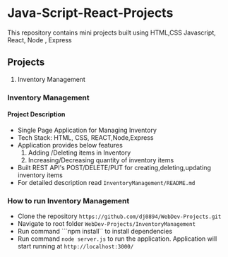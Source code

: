 # Java-Script-React-Projects
This repository contains mini projects built using HTML,CSS Javascript, React, Node , Express

## Projects
1. Inventory Management 

### Inventory Management
#### Project Description
* Single Page Application for Managing Inventory
* Tech Stack: HTML, CSS, REACT,Node,Express
* Application provides below features
    1. Adding /Deleting items in Inventory
    2. Increasing/Decreasing quantity of inventory items
* Built REST API's POST/DELETE/PUT for creating,deleting,updating inventory items
* For detailed description read ```InventoryManagement/README.md```

### How to run Inventory Management
* Clone the repository ```https://github.com/dj0894/WebDev-Projects.git```
* Navigate to root folder ```WebDev-Projects/InventoryManagement```
* Run command ```npm install`` to install dependencies
* Run command ```node server.js``` to run the application. Application will start running at ```http://localhost:3000/```









